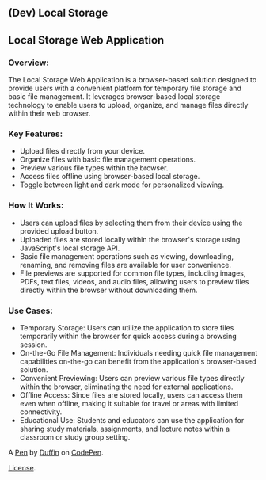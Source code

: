 (Dev) Local Storage
-------------------
## Local Storage Web Application

### Overview:
The Local Storage Web Application is a browser-based solution designed to provide users with a convenient platform for temporary file storage and basic file management. It leverages browser-based local storage technology to enable users to upload, organize, and manage files directly within their web browser.

### Key Features:
- Upload files directly from your device.
- Organize files with basic file management operations.
- Preview various file types within the browser.
- Access files offline using browser-based local storage.
- Toggle between light and dark mode for personalized viewing.

### How It Works:
- Users can upload files by selecting them from their device using the provided upload button.
- Uploaded files are stored locally within the browser's storage using JavaScript's local storage API.
- Basic file management operations such as viewing, downloading, renaming, and removing files are available for user convenience.
- File previews are supported for common file types, including images, PDFs, text files, videos, and audio files, allowing users to preview files directly within the browser without downloading them.

### Use Cases:
- Temporary Storage: Users can utilize the application to store files temporarily within the browser for quick access during a browsing session.
- On-the-Go File Management: Individuals needing quick file management capabilities on-the-go can benefit from the application's browser-based solution.
- Convenient Previewing: Users can preview various file types directly within the browser, eliminating the need for external applications.
- Offline Access: Since files are stored locally, users can access them even when offline, making it suitable for travel or areas with limited connectivity.
- Educational Use: Students and educators can use the application for sharing study materials, assignments, and lecture notes within a classroom or study group setting.

A [Pen](https://codepen.io/4uffin/pen/XWQMrZW) by [Duffin](https://codepen.io/4uffin) on [CodePen](https://codepen.io).

[License](https://codepen.io/license/pen/XWQMrZW).
